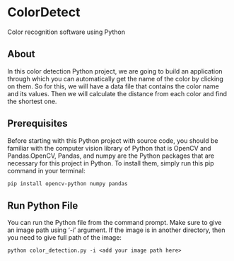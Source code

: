# ColorDetect
Color recognition software using Python

## About
In this color detection Python project, we are going to build an application through which you can automatically get the name of the color by clicking on them. So for this, we will have a data file that contains the color name and its values. Then we will calculate the distance from each color and find the shortest one.

## Prerequisites

Before starting with this Python project with source code, you should be familiar with the computer vision library of Python that is OpenCV and Pandas.OpenCV, Pandas, and numpy are the Python packages that are necessary for this project in Python. To install them, simply run this pip command in your terminal:

```bash
pip install opencv-python numpy pandas
```


## Run Python File
You can run the Python file from the command prompt. Make sure to give an image path using ‘-i’ argument. If the image is in another directory, then you need to give full path of the image:

```
python color_detection.py -i <add your image path here>
```
	
